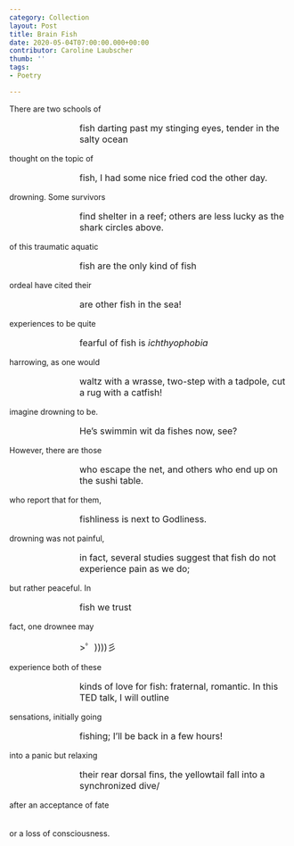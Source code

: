 ```yaml
---
category: Collection
layout: Post
title: Brain Fish
date: 2020-05-04T07:00:00.000+00:00
contributor: Caroline Laubscher
thumb: ''
tags:
- Poetry

---
```

There are two schools of

<p style="text-align:left; font-size:1rem; margin-left:25%">fish darting past my stinging eyes, tender in the salty ocean</p>

thought on the topic of

<p style="text-align:left; font-size:1rem; margin-left:25%">fish, I had some nice fried cod the other day.</p>

drowning. Some survivors

<p style="text-align:left; font-size:1rem; margin-left:25%">find shelter in a reef; others are less lucky as the shark circles above.</p>

of this traumatic aquatic

<p style="text-align:left; font-size:1rem; margin-left:25%">fish are the only kind of fish</p>

ordeal have cited their

<p style="text-align:left; font-size:1rem; margin-left:25%">are other fish in the sea!</p>

experiences to be quite

<p style="text-align:left; font-size:1rem; margin-left:25%">fearful of fish is <i>ichthyophobia</i></p>

harrowing, as one would

<p style="text-align:left; font-size:1rem; margin-left:25%">waltz with a wrasse, two-step with a tadpole, cut a rug with a catfish!</p>

imagine drowning to be.

<p style="text-align:left; font-size:1rem; margin-left:25%">He’s swimmin wit da fishes now, see?</p>

However, there are those

<p style="text-align:left; font-size:1rem; margin-left:25%">who escape the net, and others who end up on the sushi table.</p>

who report that for them,

<p style="text-align:left; font-size:1rem; margin-left:25%">fishliness is next to Godliness.</p>

drowning was not painful,

<p style="text-align:left; font-size:1rem; margin-left:25%">in fact, several studies suggest that fish do not experience pain as we do;</p>

but rather peaceful. In

<p style="text-align:left; font-size:1rem; margin-left:25%">fish we trust</p>

fact, one drownee may

<p style="text-align:left; font-size:1rem; margin-left:25%">>゜))))彡</p>

experience both of these

<p style="text-align:left; font-size:1rem; margin-left:25%">kinds of love for fish: fraternal, romantic. In this TED talk, I will outline</p>

sensations, initially going

<p style="text-align:left; font-size:1rem; margin-left:25%">fishing; I’ll be back in a few hours!</p>

into a panic but relaxing

<p style="text-align:left; font-size:1rem; margin-left:25%">their rear dorsal fins, the yellowtail fall into a synchronized dive/</p>

after an acceptance of fate
<br><br><br>
or a loss of consciousness.